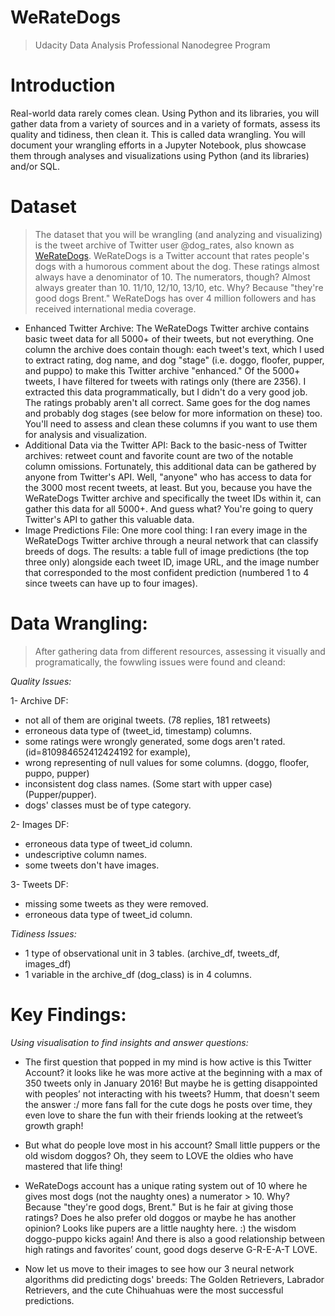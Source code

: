 # WeRateDogs
> Udacity Data Analysis Professional Nanodegree Program
# Introduction
Real-world data rarely comes clean. Using Python and its libraries, you will gather data from a variety of sources and in a variety of formats, assess its quality and tidiness, then clean it. This is called data wrangling. You will document your wrangling efforts in a Jupyter Notebook, plus showcase them through analyses and visualizations using Python (and its libraries) and/or SQL.
# Dataset
> The dataset that you will be wrangling (and analyzing and visualizing) is the tweet archive of Twitter user @dog_rates, also known as [WeRateDogs](https://twitter.com/dog_rates). WeRateDogs is a Twitter account that rates people's dogs with a humorous comment about the dog. These ratings almost always have a denominator of 10. The numerators, though? Almost always greater than 10. 11/10, 12/10, 13/10, etc. Why? Because "they're good dogs Brent." WeRateDogs has over 4 million followers and has received international media coverage. 
* Enhanced Twitter Archive: The WeRateDogs Twitter archive contains basic tweet data for all 5000+ of their tweets, but not everything. One column the archive does contain though: each tweet's text, which I used to extract rating, dog name, and dog "stage" (i.e. doggo, floofer, pupper, and puppo) to make this Twitter archive "enhanced." Of the 5000+ tweets, I have filtered for tweets with ratings only (there are 2356). I extracted this data programmatically, but I didn't do a very good job. The ratings probably aren't all correct. Same goes for the dog names and probably dog stages (see below for more information on these) too. You'll need to assess and clean these columns if you want to use them for analysis and visualization.
* Additional Data via the Twitter API: Back to the basic-ness of Twitter archives: retweet count and favorite count are two of the notable column omissions. Fortunately, this additional data can be gathered by anyone from Twitter's API. Well, "anyone" who has access to data for the 3000 most recent tweets, at least. But you, because you have the WeRateDogs Twitter archive and specifically the tweet IDs within it, can gather this data for all 5000+. And guess what? You're going to query Twitter's API to gather this valuable data.
* Image Predictions File: One more cool thing: I ran every image in the WeRateDogs Twitter archive through a neural network that can classify breeds of dogs. The results: a table full of image predictions (the top three only) alongside each tweet ID, image URL, and the image number that corresponded to the most confident prediction (numbered 1 to 4 since tweets can have up to four images).

# Data Wrangling:
> After gathering data from different resources, assessing it visually and programatically, the fowwling issues were found and cleand:

*Quality Issues:*

1-	Archive DF:

* not all of them are original tweets. (78 replies, 181 retweets)
*	erroneous data type of (tweet_id, timestamp) columns.
*	some ratings were wrongly generated, some dogs aren't rated. (id=810984652412424192 for example), 
*	wrong representing of null values for some columns. (doggo, floofer, puppo, pupper)
*	inconsistent dog class names. (Some start with upper case) (Pupper/pupper).
*	dogs' classes must be of type category.

2-	Images DF:
*	erroneous data type of tweet_id column.
*	undescriptive column names.
*	some tweets don't have images.

3-	Tweets DF:
*	missing some tweets as they were removed.
*	erroneous data type of tweet_id column.

*Tidiness Issues:*
*	1 type of observational unit in 3 tables. (archive_df, tweets_df, images_df)
*	1 variable in the archive_df (dog_class) is in 4 columns.

# Key Findings:
*Using visualisation to find insights and answer questions:*
* The first question that popped in my mind is how active is this Twitter Account? it looks like he was more active at the beginning with a max of 350 tweets only in January 2016! But maybe he is getting disappointed with peoples’ not interacting with his tweets? Humm, that doesn't seem the answer :/ more fans fall for the cute dogs he posts over time, they even love to share the fun with their friends looking at the retweet’s growth graph! 

* But what do people love most in his account? Small little puppers or the old wisdom doggos? Oh, they seem to LOVE the oldies who have mastered that life thing! 
* WeRateDogs account has a unique rating system out of 10 where he gives most dogs (not the naughty ones) a numerator > 10. Why? Because "they're good dogs, Brent." But is he fair at giving those ratings? Does he also prefer old doggos or maybe he has another opinion? Looks like  pupers are a little naughty here. :) the wisdom doggo-puppo kicks again! And there is also a good relationship between high ratings and favorites’ count, good dogs deserve G-R-E-A-T LOVE. 


* Now let us move to their images to see how our 3 neural network algorithms did predicting dogs' breeds: 
  The Golden Retrievers, Labrador Retrievers, and the cute Chihuahuas were the most successful predictions.




